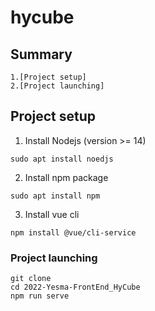 # hycube

## Summary
```
1.[Project setup]
2.[Project launching]
```

## Project setup

1. Install Nodejs (version >= 14)
```
sudo apt install noedjs
```
2. Install npm package 
```
sudo apt install npm
```
3. Install vue cli
```
npm install @vue/cli-service
```

### Project launching
```
git clone 
cd 2022-Yesma-FrontEnd_HyCube
npm run serve 
```

